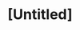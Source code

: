 ---
pid: mp169
title: "[Untitled]"
location_transcription: 
coordinates: "[-75.171446363662, 39.915463814945]"
zipcode: '19141'
gen_neighborhood: Northwest Philadelphia
neighborhood: Logan
outside_phl: 
age: '23'
age_range: 20-29
instagram: 
image_file_name: mp_169.jpg
proposal_transcription: 
topic: Unknown
topic_summary: '0'
type: Other No Form
keywords_other: 
credit: Tara Lynn Kijek
image_labels: 
twitter: 
facebook: 
permalink: "/monuments/mp169/"
layout: item-page
---